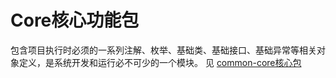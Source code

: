 # Core核心功能包
包含项目执行时必须的一系列注解、枚举、基础类、基础接口、基础异常等相关对象定义，是系统开发和运行必不可少的一个模块。
见 [common-core核心包](/platform/server/common/common-core核心包.md)
